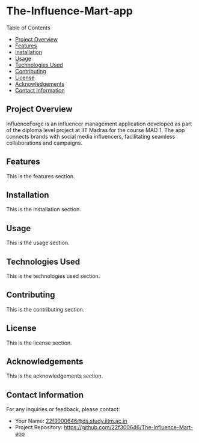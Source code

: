 # The-Influence-Mart-app 

Table of Contents

- [Project Overview](#project-overview)
- [Features](#features)
- [Installation](#installation)
- [Usage](#usage)
- [Technologies Used](#technologies-used)
- [Contributing](#contributing)
- [License](#license)
- [Acknowledgements](#acknowledgements)
- [Contact Information](#contact-information)

## Project Overview

InfluenceForge is an influencer management application developed as part of the diploma level project at IIT Madras for the course MAD 1. The app connects brands with social media influencers, facilitating seamless collaborations and campaigns.

## Features 
This is the features section.

## Installation
This is the installation section.

## Usage
This is the usage section.

## Technologies Used
This is the technologies used section.

## Contributing
This is the contributing section.

## License
This is the license section.

## Acknowledgements
This is the acknowledgements section.

## Contact Information
For any inquiries or feedback, please contact:

- Your Name: 22f3000646@ds.study.iitm.ac.in
- Project Repository: https://github.com/22f300646/The-Influence-Mart-app